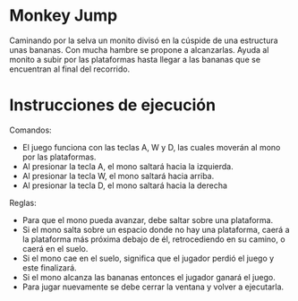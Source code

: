 # Monkey Jump

Caminando por la selva un monito divisó en la cúspide de una estructura unas bananas. Con
mucha hambre se propone a alcanzarlas. Ayuda al monito a subir por las plataformas hasta
llegar a las bananas que se encuentran al final del recorrido.

# Instrucciones de ejecución 

Comandos: 
* El juego funciona con las teclas A, W y D, las cuales moverán al mono por las plataformas. 
* Al presionar la tecla A, el mono saltará hacia la izquierda. 
* Al presionar la tecla W, el mono saltará hacia arriba. 
* Al presionar la tecla D, el mono saltará hacia la derecha

Reglas:
* Para que el mono pueda avanzar, debe saltar sobre una plataforma.
* Si el mono salta sobre un espacio donde no hay una plataforma, caerá a la plataforma más próxima debajo de él, retrocediendo en su camino, o caerá en el suelo.
* Si el mono cae en el suelo, significa que el jugador perdió el juego y este finalizará.
* Si el mono alcanza las bananas entonces el jugador ganará el juego.
* Para jugar nuevamente se debe cerrar la ventana y volver a ejecutarla.
